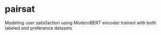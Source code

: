 # pairsat
Modeling user satisfaction using ModernBERT encoder trained with both labeled and preference datasets
